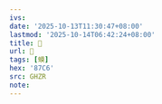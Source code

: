 ```yaml
---
ivs:
date: '2025-10-13T11:30:47+08:00'
lastmod: '2025-10-14T06:42:24+08:00'
title: 󰧈
url: 󰧈
tags: [蟆]
hex: '87C6'
src: GHZR
note:
---
```

